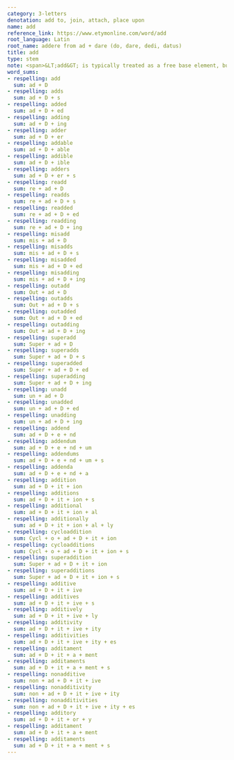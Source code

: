 ```yaml
---
category: 3-letters
denotation: add to, join, attach, place upon
name: add
reference_link: https://www.etymonline.com/word/add
root_language: Latin
root_name: addere from ad + dare (do, dare, dedi, datus)
title: add
type: stem
note: <span>&LT;add&GT; is typically treated as a free base element, but it can arguably be analyzed into &LT;ad&GT; + &LT;<a href="/bases/1-letter/d-dere-dare-do/">D</a>&GT;, where &LT;D&GT; is the base element.</span>
word_sums:
- respelling: add
  sum: ad + D
- respelling: adds
  sum: ad + D + s
- respelling: added
  sum: ad + D + ed
- respelling: adding
  sum: ad + D + ing
- respelling: adder
  sum: ad + D + er
- respelling: addable
  sum: ad + D + able
- respelling: addible
  sum: ad + D + ible
- respelling: adders
  sum: ad + D + er + s
- respelling: readd
  sum: re + ad + D
- respelling: readds
  sum: re + ad + D + s
- respelling: readded
  sum: re + ad + D + ed
- respelling: readding
  sum: re + ad + D + ing
- respelling: misadd
  sum: mis + ad + D
- respelling: misadds
  sum: mis + ad + D + s   
- respelling: misadded
  sum: mis + ad + D + ed
- respelling: misadding
  sum: mis + ad + D + ing
- respelling: outadd
  sum: Out + ad + D
- respelling: outadds
  sum: Out + ad + D + s
- respelling: outadded
  sum: Out + ad + D + ed     
- respelling: outadding
  sum: Out + ad + D + ing   
- respelling: superadd
  sum: Super + ad + D
- respelling: superadds
  sum: Super + ad + D + s
- respelling: superadded
  sum: Super + ad + D + ed
- respelling: superadding
  sum: Super + ad + D + ing
- respelling: unadd
  sum: un + ad + D
- respelling: unadded
  sum: un + ad + D + ed
- respelling: unadding
  sum: un + ad + D + ing
- respelling: addend
  sum: ad + D + e + nd
- respelling: addendum
  sum: ad + D + e + nd + um
- respelling: addendums
  sum: ad + D + e + nd + um + s
- respelling: addenda
  sum: ad + D + e + nd + a
- respelling: addition
  sum: ad + D + it + ion
- respelling: additions
  sum: ad + D + it + ion + s
- respelling: additional
  sum: ad + D + it + ion + al
- respelling: additionally
  sum: ad + D + it + ion + al + ly
- respelling: cycloaddition
  sum: Cycl + o + ad + D + it + ion
- respelling: cycloadditions
  sum: Cycl + o + ad + D + it + ion + s
- respelling: superaddition
  sum: Super + ad + D + it + ion
- respelling: superadditions
  sum: Super + ad + D + it + ion + s
- respelling: additive
  sum: ad + D + it + ive
- respelling: additives
  sum: ad + D + it + ive + s
- respelling: additively
  sum: ad + D + it + ive + ly
- respelling: additivity
  sum: ad + D + it + ive + ity
- respelling: additivities
  sum: ad + D + it + ive + ity + es
- respelling: additament
  sum: ad + D + it + a + ment
- respelling: additaments
  sum: ad + D + it + a + ment + s
- respelling: nonadditive
  sum: non + ad + D + it + ive
- respelling: nonadditivity
  sum: non + ad + D + it + ive + ity
- respelling: nonadditivities
  sum: non + ad + D + it + ive + ity + es
- respelling: additory
  sum: ad + D + it + or + y
- respelling: additament
  sum: ad + D + it + a + ment
- respelling: additaments
  sum: ad + D + it + a + ment + s
---
```

